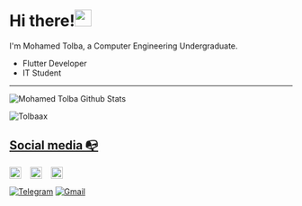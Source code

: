 <h1> Hi there!<img src="https://raw.githubusercontent.com/verma-anushka/verma-anushka/master/gifs/wave.gif" width="30px"></h1>

 I'm Mohamed Tolba, a Computer Engineering Undergraduate.
- Flutter Developer
- IT Student

<hr>

![Mohamed Tolba Github Stats](https://github-readme-stats.vercel.app/api?username=tolbaax&show_icons=true&title_color=fff&icon_color=79ff97&text_color=9f9f9f&bg_color=151515)

<img align="center" src="https://github-readme-streak-stats.herokuapp.com/?user=Tolbaax&" alt="Tolbaax" /><a href="https://profile-summary-for-github.com/user/aissat">

 ## Social media 📭
 
<a href="https://Facebook.com/Tolbaax" rel="nofollow"><img align="center" src="https://raw.githubusercontent.com/rahuldkjain/github-profile-readme-generator/master/src/images/icons/Social/facebook.svg" alt="Tolbaax" height="21" width="21" style="max-width: 100%;"></a>  &nbsp;&nbsp; 
 <a href="https://linkedin.com/in/Tolbaax" rel="nofollow"><img align="center" src="https://raw.githubusercontent.com/rahuldkjain/github-profile-readme-generator/master/src/images/icons/Social/linked-in-alt.svg" alt="Tolbaax" height="21" width="21" style="max-width: 100%;"></a>  &nbsp;&nbsp;
 <a href="https://twitter.com/Tolbaax" rel="nofollow"><img align="center" src="https://raw.githubusercontent.com/rahuldkjain/github-profile-readme-generator/master/src/images/icons/Social/twitter.svg" alt="Tolbaax" height="21" width="21" style="max-width: 100%;"></a>
 
[![Telegram](https://img.shields.io/badge/-TELEGRAM-2CA5E0?style=for-the-badge&logo=telegram&logoColor=white)](https://t.me/Tolbaax)
[![Gmail](https://img.shields.io/badge/-GMAIL-D14836?style=for-the-badge&logo=gmail&logoColor=white)](mailto:mazenn770@gmail.com)

 
